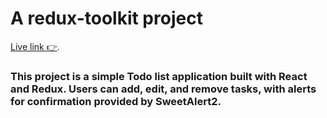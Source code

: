# A redux-toolkit project
[Live link 👉](https://to-do-app-mdabdullahalaminkhan.vercel.app/).
### This project is a simple Todo list application built with React and Redux. Users can add, edit, and remove tasks, with alerts for confirmation provided by SweetAlert2.

